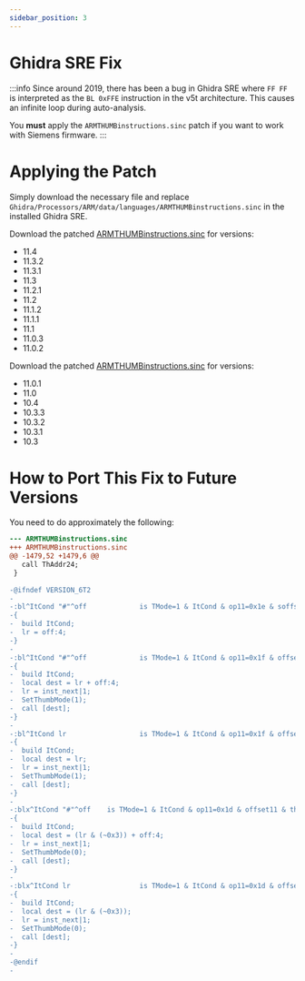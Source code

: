 ```yaml
---
sidebar_position: 3
---
```


# Ghidra SRE Fix

:::info
Since around 2019, there has been a bug in Ghidra SRE where `FF FF` is interpreted as the `BL 0xFFE` instruction in the v5t architecture. This causes an infinite loop during auto-analysis.

You **must** apply the `ARMTHUMBinstructions.sinc` patch if you want to work with Siemens firmware.
:::

# Applying the Patch

Simply download the necessary file and replace `Ghidra/Processors/ARM/data/languages/ARMTHUMBinstructions.sinc` in the installed Ghidra SRE.

Download the patched [ARMTHUMBinstructions.sinc](fixes/11.0.2+/ARMTHUMBinstructions.sinc) for versions:
- 11.4
- 11.3.2
- 11.3.1
- 11.3
- 11.2.1
- 11.2
- 11.1.2
- 11.1.1
- 11.1
- 11.0.3
- 11.0.2

Download the patched [ARMTHUMBinstructions.sinc](fixes/10.3+/ARMTHUMBinstructions.sinc) for versions:
- 11.0.1
- 11.0
- 10.4
- 10.3.3
- 10.3.2
- 10.3.1
- 10.3

# How to Port This Fix to Future Versions

You need to do approximately the following:
```diff
--- ARMTHUMBinstructions.sinc
+++ ARMTHUMBinstructions.sinc
@@ -1479,52 +1479,6 @@
   call ThAddr24;
 }
 
-@ifndef VERSION_6T2
-
-:bl^ItCond "#"^off             is TMode=1 & ItCond & op11=0x1e & soffset11 [ off = inst_start + 4 + (soffset11 << 12); ]
-{
-  build ItCond;
-  lr = off:4;
-}
-
-:bl^ItCond "#"^off             is TMode=1 & ItCond & op11=0x1f & offset11 [ off = offset11 << 1; ]
-{
-  build ItCond;
-  local dest = lr + off:4;
-  lr = inst_next|1;
-  SetThumbMode(1);
-  call [dest];
-}
-
-:bl^ItCond lr                  is TMode=1 & ItCond & op11=0x1f & offset11=0 & lr
-{
-  build ItCond;
-  local dest = lr;
-  lr = inst_next|1;
-  SetThumbMode(1);
-  call [dest];
-}
-
-:blx^ItCond "#"^off    is TMode=1 & ItCond & op11=0x1d & offset11 & thc0000=0 [ off = offset11 << 1; ]
-{
-  build ItCond;
-  local dest = (lr & (~0x3)) + off:4;
-  lr = inst_next|1;
-  SetThumbMode(0);
-  call [dest];
-}
-
-:blx^ItCond lr                 is TMode=1 & ItCond & op11=0x1d & offset11=0 & thc0000=0 & lr
-{
-  build ItCond;
-  local dest = (lr & (~0x3));
-  lr = inst_next|1;
-  SetThumbMode(0);
-  call [dest];
-}
-
-@endif
-
```